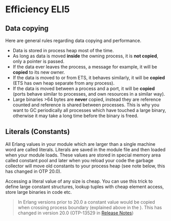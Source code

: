# Efficiency ELI5

## Data copying

Here are general rules regarding data copying and performance.

* Data is stored in process heap most of the time.
* As long as data is moved **inside** the owning process, it is **not copied**, only a pointer is passed.
* If the data ever leaves the process, a message for example, it will be **copied** to its new owner.
* If the data is moved to or from ETS, it behaves similarly, it will be **copied** (ETS has own heap separate from any
  process).
* If the data is moved between a process and a port, it will be **copied** (ports behave similar to processes, and own
  resources in a similar way).
* Large binaries >64 bytes are **never** copied, instead they are reference counted and reference is shared between
  processes. This is why you want to GC periodically all processes which have touched a large binary, otherwise it may
  take a long time before the binary is freed.

## Literals (Constants)

All Erlang values in your module which are larger than a single machine word are called literals. Literals are saved in
the module file and then loaded when your module loads. These values are stored in special memory area called constant
pool and later when you reload your code the garbage collector will move old constants to your process heap (see note
below, this has changed in OTP 20.0).

Accessing a literal value of any size is cheap. You can use this trick to define large constant structures, lookup
tuples with cheap element access, store large binaries in code etc.

> In Erlang versions prior to 20.0 a constant value would be copied when crossing process boundary (explained above in
> the [](#data-copying)). This has changed in version 20.0 (OTP-13529
> in [Release Notes](http://erlang.org/download/otp_src_20.0.readme))
